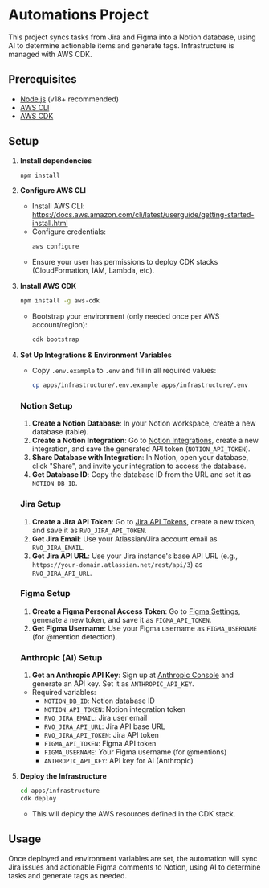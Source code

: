 # Automations Project

This project syncs tasks from Jira and Figma into a Notion database, using AI to determine actionable items and generate tags. Infrastructure is managed with AWS CDK.

## Prerequisites

- [Node.js](https://nodejs.org/) (v18+ recommended)
- [AWS CLI](https://docs.aws.amazon.com/cli/latest/userguide/getting-started-install.html)
- [AWS CDK](https://docs.aws.amazon.com/cdk/v2/guide/getting_started.html)

## Setup

1. **Install dependencies**

   ```sh
   npm install
   ```

2. **Configure AWS CLI**

   - Install AWS CLI: https://docs.aws.amazon.com/cli/latest/userguide/getting-started-install.html
   - Configure credentials:
     ```sh
     aws configure
     ```
   - Ensure your user has permissions to deploy CDK stacks (CloudFormation, IAM, Lambda, etc).

3. **Install AWS CDK**

   ```sh
   npm install -g aws-cdk
   ```

   - Bootstrap your environment (only needed once per AWS account/region):
     ```sh
     cdk bootstrap
     ```

4. **Set Up Integrations & Environment Variables**

   - Copy `.env.example` to `.env` and fill in all required values:
     ```sh
     cp apps/infrastructure/.env.example apps/infrastructure/.env
     ```

   ### Notion Setup

   1. **Create a Notion Database**: In your Notion workspace, create a new database (table).
   2. **Create a Notion Integration**: Go to [Notion Integrations](https://www.notion.so/my-integrations), create a new integration, and save the generated API token (`NOTION_API_TOKEN`).
   3. **Share Database with Integration**: In Notion, open your database, click "Share", and invite your integration to access the database.
   4. **Get Database ID**: Copy the database ID from the URL and set it as `NOTION_DB_ID`.

   ### Jira Setup

   1. **Create a Jira API Token**: Go to [Jira API Tokens](https://id.atlassian.com/manage-profile/security/api-tokens), create a new token, and save it as `RVO_JIRA_API_TOKEN`.
   2. **Get Jira Email**: Use your Atlassian/Jira account email as `RVO_JIRA_EMAIL`.
   3. **Get Jira API URL**: Use your Jira instance's base API URL (e.g., `https://your-domain.atlassian.net/rest/api/3`) as `RVO_JIRA_API_URL`.

   ### Figma Setup

   1. **Create a Figma Personal Access Token**: Go to [Figma Settings](https://www.figma.com/developers/api#access-tokens), generate a new token, and save it as `FIGMA_API_TOKEN`.
   2. **Get Figma Username**: Use your Figma username as `FIGMA_USERNAME` (for @mention detection).

   ### Anthropic (AI) Setup

   1. **Get an Anthropic API Key**: Sign up at [Anthropic Console](https://console.anthropic.com/) and generate an API key. Set it as `ANTHROPIC_API_KEY`.

   - Required variables:
     - `NOTION_DB_ID`: Notion database ID
     - `NOTION_API_TOKEN`: Notion integration token
     - `RVO_JIRA_EMAIL`: Jira user email
     - `RVO_JIRA_API_URL`: Jira API base URL
     - `RVO_JIRA_API_TOKEN`: Jira API token
     - `FIGMA_API_TOKEN`: Figma API token
     - `FIGMA_USERNAME`: Your Figma username (for @mentions)
     - `ANTHROPIC_API_KEY`: API key for AI (Anthropic)

5. **Deploy the Infrastructure**
   ```sh
   cd apps/infrastructure
   cdk deploy
   ```
   - This will deploy the AWS resources defined in the CDK stack.

## Usage

Once deployed and environment variables are set, the automation will sync Jira issues and actionable Figma comments to Notion, using AI to determine tasks and generate tags as needed.
